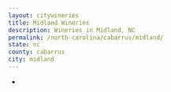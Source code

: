 ```yaml
---
layout: citywineries
title: Midland Wineries
description: Wineries in Midland, NC
permalink: /north-carolina/cabarrus/midland/
state: nc
county: cabarrus
city: midland
---
```

-
